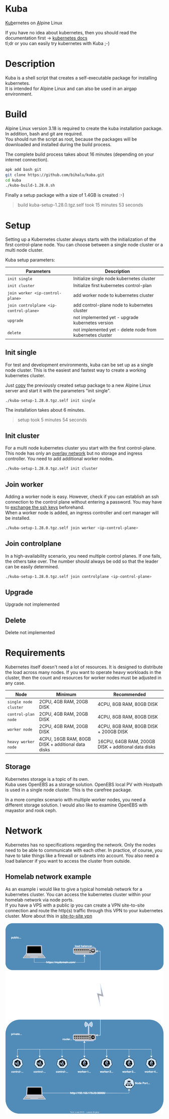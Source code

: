 # Kuba
<ins>Kub</ins>ernetes on <ins>A</ins>lpine Linux  

If you have no idea about kubernetes, then you should read the documentation first -> [kubernetes docs](https://kubernetes.io/docs/concepts/overview/)  
tl;dr or you can easily try kubernetes with Kuba ;-)

# Description
Kuba is a shell script that creates a self-executable package for installing kubernetes.  
It is intended for Alpine Linux and can also be used in an airgap environment.

# Build
Alpine Linux version 3.18 is required to create the kuba installation package.  
In addition, bash and git are required.  
You should run the script as root, because the packages will be downloaded and installed during the build process.

The complete build process takes about 16 minutes (depending on your internet connection).

```bash
apk add bash git
git clone https://github.com/bihalu/kuba.git
cd kuba
./kuba-build-1.28.0.sh
```

Finally a setup package with a size of 1.4GB is created :-)
> build kuba-setup-1.28.0.tgz.self took 15 minutes 53 seconds

# Setup
Setting up a Kubernetes cluster always starts with the initialization of the first control-plane node. You can choose between a single node cluster or a multi node cluster.  

Kuba setup parameters:  

| Parameters | Description |
| --- | --- |
| `init single` | Initialize single node kubernetes cluster |
| `init cluster` | Initialize first kubernetes control-plan |
| `join worker <ip-control-plane>` | add worker node to kubernetes cluster |
| `join controlplane <ip-control-plane>` | add control-plane node to kubernetes cluster |
| `upgrade` | not implemented yet - upgrade kubernetes version |
| `delete` | not implemented yet - delete node from kubernetes cluster |

## Init single
For test and development environments, kuba can be set up as a single node cluster. This is the easiest and fastest way to create a working kubernetes cluster.

Just [copy](a "scp kuba-setup-1.28.0.tgz.self root@192.168.178.21:~") the previously created setup package to a new Alpine Linux server and start it with the parameters "init single".

```bash
./kuba-setup-1.28.0.tgz.self init single
```

The installation takes about 6 minutes.
> setup took 5 minutes 54 seconds

## Init cluster
For a multi node kubernetes cluster you start with the first control-plane. This node has only an [overlay network](a "calico") but no storage and ingress controller. You need to add additional worker nodes.

```bash
./kuba-setup-1.28.0.tgz.self init cluster
```

## Join worker
Adding a worker node is easy. However, check if you can establish an ssh connection to the control plane without entering a password. You may have to [exchange the ssh keys](docs/exchange-ssh-keys.md) beforehand.  
When a worker node is added, an ingress controller and cert manager will be installed. 

```bash
./kuba-setup-1.28.0.tgz.self join worker <ip-control-plane>
```

## Join controlplane
In a high-availability scenario, you need multiple control planes. If one fails, the others take over. The number should always be odd so that the leader can be easily determined.

```bash
./kuba-setup-1.28.0.tgz.self join controlplane <ip-control-plane>
```

## Upgrade
Upgrade not implemented

## Delete
Delete not implemented

# Requirements
Kubernetes itself doesn't need a lot of resources. It is designed to distribute the load across many nodes. If you want to operate heavy workloads in the cluster, then the count and resources for worker nodes must be adjusted in any case.

| Node | Minimum | Recommended |
| --- | --- | --- |
| `single node cluster` | 2CPU, 4GB RAM, 20GB DISK | 4CPU, 8GB RAM, 80GB DISK |
| `control-plan node` | 2CPU, 4GB RAM, 20GB DISK | 4CPU, 8GB RAM, 80GB DISK |
| `worker node` | 2CPU, 4GB RAM, 20GB DISK | 4CPU, 8GB RAM, 80GB DISK + 200GB DISK |
| `heavy worker node` | 4CPU, 16GB RAM, 80GB DISK + additional data disks | 16CPU, 64GB RAM, 200GB DISK + additional data disks |

## Storage
Kubernetes storage is a topic of its own.  
Kuba uses OpenEBS as a storage solution. OpenEBS local PV with Hostpath is used in a single node cluster. This is the carefree package.  

In a more complex scenario with multiple worker nodes, you need a different storage solution. I would also like to examine OpenEBS with mayastor and rook ceph.

# Network
Kubernetes has no specifications regarding the network. Only the nodes need to be able to communicate with each other. In practice, of course, you have to take things like a firewall or subnets into account. You also need a load balancer if you want to access the cluster from outside.  

## Homelab network example
As an example i would like to give a typical homelab network for a kubernetes cluster. You can access the kubernetes cluster within your homelab network via node ports.  
If you have a VPS with a public ip you can create a VPN site-to-site connection and route the http(s) traffic through this VPN to your kubernetes cluster. More about this in [site-to-site vpn](docs/site-to-site-vpn.md)  

![network example](docs/kuba-network.svg)


